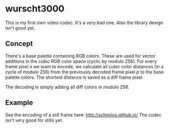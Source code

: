 wurscht3000
===========

This is my first own video codec. It's a very bad one. Also the library design isn't good yet.

## Concept
There's a base palette containing RGB colors. These are used for vector additions in the cubic RGB color space (cyclic by modulo 256). For every frame pixel *s* we want to encode, we calculate all cubic color distances (in a cycle of modulo 256) from the previously decoded frame pixel *p* to the base palette colors. The shortest distance is saved as a diff frame pixel.

The decoding is simply adding all diff colors in modulo 256.

## Example
See the encoding of a still frame here: http://schmijos.github.io/
The codec isn't very good for stills yet.

